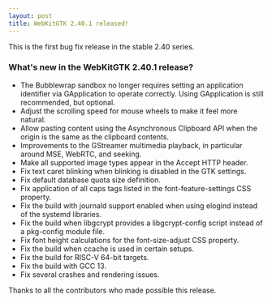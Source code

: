 ```yaml
---
layout: post
title: WebKitGTK 2.40.1 released!
---
```


This is the first bug fix release in the stable 2.40 series.

### What's new in the WebKitGTK 2.40.1 release?

 - The Bubblewrap sandbox no longer requires setting an application
   identifier via GApplication to operate correctly. Using GApplication
   is still recommended, but optional.
 - Adjust the scrolling speed for mouse wheels to make it feel more natural.
 - Allow pasting content using the Asynchronous Clipboard API when the
   origin is the same as the clipboard contents.
 - Improvements to the GStreamer multimedia playback, in particular
   around MSE, WebRTC, and seeking.
 - Make all supported image types appear in the Accept HTTP header.
 - Fix text caret blinking when blinking is disabled in the GTK settings.
 - Fix default database quota size definition.
 - Fix application of all caps tags listed in the font-feature-settings
   CSS property.
 - Fix the build with journald support enabled when using elogind
   instead of the systemd libraries.
 - Fix the build when libgcrypt provides a libgcrypt-config script
   instead of a pkg-config module file.
 - Fix font height calculations for the font-size-adjust CSS property.
 - Fix the build when ccache is used in certain setups.
 - Fix the build for RISC-V 64-bit targets.
 - Fix the build with GCC 13.
 - Fix several crashes and rendering issues.

Thanks to all the contributors who made possible this release.